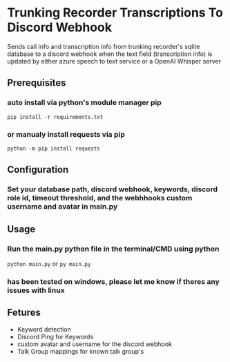 # Trunking Recorder Transcriptions To Discord Webhook
Sends call info and transcription info from trunking recorder's sqlite database to a discord webhook when the text field (transcription info) is updated by either azure speech to text service or a OpenAI Whisper server

## Prerequisites
### auto install via python's module manager pip
```pip install -r requirements.txt```
### or manualy install requests via pip
```python -m pip install requests```

## Configuration
### Set your database path, discord webhook, keywords, discord role id, timeout threshold, and the webhhooks custom username and avatar in main.py

## Usage
### Run the main.py python file in the terminal/CMD using python
```python main.py``` or 
```py main.py```

### has been tested on windows, please let me know if theres any issues with linux

## Fetures 
* Keyword detection
* Discord Ping for Keywords
* custom avatar and username for the discord webhook
* Talk Group mappings for known talk group's
